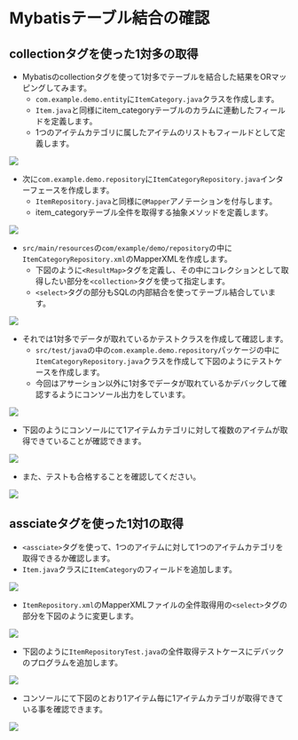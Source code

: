 # Mybatisテーブル結合の確認

## collectionタグを使った1対多の取得

- Mybatisのcollectionタグを使って1対多でテーブルを結合した結果をORマッピングしてみます。
  - `com.example.demo.entity`に`ItemCategory.java`クラスを作成します。
  - `Item.java`と同様にitem_categoryテーブルのカラムに連動したフィールドを定義します。
  - 1つのアイテムカテゴリに属したアイテムのリストもフィールドとして定義します。

![](img/mybatis-collection-01.png)

- 次に`com.example.demo.repository`に`ItemCategoryRepository.java`インターフェースを作成します。
  - `ItemRepository.java`と同様に`@Mapper`アノテーションを付与します。
  - item_categoryテーブル全件を取得する抽象メソッドを定義します。

![](img/mybatis-collection-02.png)

- `src/main/resources`の`com/example/demo/repository`の中に`ItemCategoryRepository.xml`のMapperXMLを作成します。
  - 下図のように`<ResultMap>`タグを定義し、その中にコレクションとして取得したい部分を`<collection>`タグを使って指定します。
  - `<select>`タグの部分もSQLの内部結合を使ってテーブル結合しています。

![](img/mybatis-collection-03.png)

- それでは1対多でデータが取れているかテストクラスを作成して確認します。
  - `src/test/java`の中の`com.example.demo.repository`パッケージの中に`ItemCategoryRepository.java`クラスを作成して下図のようにテストケースを作成します。
  - 今回はアサーション以外に1対多でデータが取れているかデバックして確認するようにコンソール出力をしています。

![](img/mybatis-collection-04.png)

- 下図のようにコンソールにて1アイテムカテゴリに対して複数のアイテムが取得できていることが確認できます。

![](img/mybatis-collection-05.png)

- また、テストも合格することを確認してください。

![](img/mybatis-collection-06.png)

## assciateタグを使った1対1の取得

- `<assciate>`タグを使って、1つのアイテムに対して1つのアイテムカテゴリを取得できるか確認します。
- `Item.java`クラスに`ItemCategory`のフィールドを追加します。

![](img/mybatis-assciate-01.png)

- `ItemRepository.xml`のMapperXMLファイルの全件取得用の`<select>`タグの部分を下図のように変更します。

![](img/mybatis-assciate-02.png)

- 下図のように`ItemRepositoryTest.java`の全件取得テストケースにデバックのプログラムを追加します。

![](img/mybatis-assciate-03.png)

- コンソールにて下図のとおり1アイテム毎に1アイテムカテゴリが取得できている事を確認できます。

![](img/mybatis-assciate-04.png)

